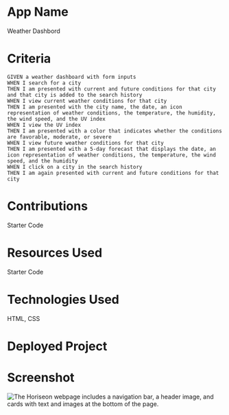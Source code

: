 # App Name
Weather Dashbord

# Criteria
```
GIVEN a weather dashboard with form inputs
WHEN I search for a city
THEN I am presented with current and future conditions for that city and that city is added to the search history
WHEN I view current weather conditions for that city
THEN I am presented with the city name, the date, an icon representation of weather conditions, the temperature, the humidity, the wind speed, and the UV index
WHEN I view the UV index
THEN I am presented with a color that indicates whether the conditions are favorable, moderate, or severe
WHEN I view future weather conditions for that city
THEN I am presented with a 5-day forecast that displays the date, an icon representation of weather conditions, the temperature, the wind speed, and the humidity
WHEN I click on a city in the search history
THEN I am again presented with current and future conditions for that city
```
# Contributions
Starter Code

# Resources Used
Starter Code

# Technologies Used
HTML, CSS
# Deployed Project

# Screenshot
![The Horiseon webpage includes a navigation bar, a header image, and cards with text and images at the bottom of the page.](./Assets/01-html-css-git-homework-demo.png)